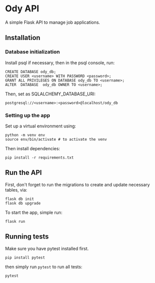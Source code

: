 # Ody API

A simple Flask API to manage job applications.

## Installation

### Database initialization

Install psql if necessary, then in the psql console, run:

```
CREATE DATABASE ody_db;
CREATE USER <username> WITH PASSWORD <password>;
GRANT ALL PRIVILEGES ON DATABASE ody_db TO <username>;
ALTER  DATABASE  ody_db OWNER TO <username>;
```

Then, set as SQLALCHEMY_DATABASE_URI:

```
postgresql://<username>:<password>@localhost/ody_db
```

### Setting up the app

Set up a virtual environment using:

```
python -m venv env
source env/bin/activate # to activate the venv
```

Then install dependencies:

```
pip install -r requirements.txt
```

## Run the API

First, don't forget to run the migrations to create and update necessary tables, via:

```
flask db init
flask db upgrade
```

To start the app, simple run:

```
flask run
```

## Running tests

Make sure you have pytest installed first.

```
pip install pytest
```

then simply run `pytest` to run all tests:

```
pytest
```
